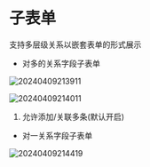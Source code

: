 # 子表单
支持多层级关系以嵌套表单的形式展示

- 对多的关系字段子表单

![20240409213911](https://nocobase-docs.oss-cn-beijing.aliyuncs.com/20240409213911.png)

![20240409214011](https://nocobase-docs.oss-cn-beijing.aliyuncs.com/20240409214011.png)
1. 允许添加/关联多条(默认开启)
- 对一关系字段子表单

![20240409214419](https://nocobase-docs.oss-cn-beijing.aliyuncs.com/20240409214419.png)

